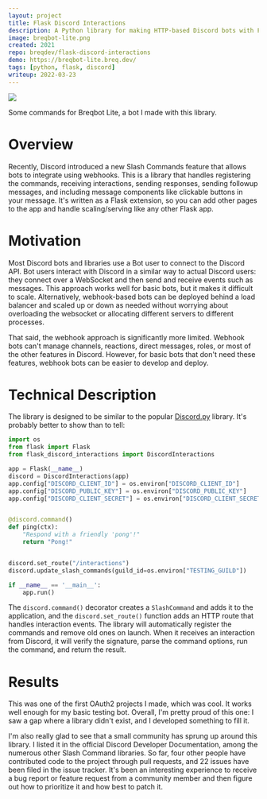 ```yaml
---
layout: project
title: Flask Discord Interactions
description: A Python library for making HTTP-based Discord bots with Flask.
image: breqbot-lite.png
created: 2021
repo: breqdev/flask-discord-interactions
demo: https://breqbot-lite.breq.dev/
tags: [python, flask, discord]
writeup: 2022-03-23
---
```


![](breqbot-lite.png)

<Caption>
Some commands for Breqbot Lite, a bot I made with this library.
</Caption>

# Overview

Recently, Discord introduced a new Slash Commands feature that allows bots to integrate using webhooks. This is a library that handles registering the commands, receiving interactions, sending responses, sending followup messages, and including message components like clickable buttons in your message. It's written as a Flask extension, so you can add other pages to the app and handle scaling/serving like any other Flask app.

# Motivation

Most Discord bots and libraries use a Bot user to connect to the Discord API. Bot users interact with Discord in a similar way to actual Discord users: they connect over a WebSocket and then send and receive events such as messages. This approach works well for basic bots, but it makes it difficult to scale. Alternatively, webhook-based bots can be deployed behind a load balancer and scaled up or down as needed without worrying about overloading the websocket or allocating different servers to different processes.

That said, the webhook approach is significantly more limited. Webhook bots can't manage channels, reactions, direct messages, roles, or most of the other features in Discord. However, for basic bots that don't need these features, webhook bots can be easier to develop and deploy.

# Technical Description

The library is designed to be similar to the popular [Discord.py](https://github.com/Rapptz/discord.py) library. It's probably better to show than to tell:

```python
import os
from flask import Flask
from flask_discord_interactions import DiscordInteractions

app = Flask(__name__)
discord = DiscordInteractions(app)
app.config["DISCORD_CLIENT_ID"] = os.environ["DISCORD_CLIENT_ID"]
app.config["DISCORD_PUBLIC_KEY"] = os.environ["DISCORD_PUBLIC_KEY"]
app.config["DISCORD_CLIENT_SECRET"] = os.environ["DISCORD_CLIENT_SECRET"]


@discord.command()
def ping(ctx):
    "Respond with a friendly 'pong'!"
    return "Pong!"


discord.set_route("/interactions")
discord.update_slash_commands(guild_id=os.environ["TESTING_GUILD"])

if __name__ == '__main__':
    app.run()
```

The `discord.command()` decorator creates a `SlashCommand` and adds it to the application, and the `discord.set_route()` function adds an HTTP route that handles interaction events. The library will automatically register the commands and remove old ones on launch. When it receives an interaction from Discord, it will verify the signature, parse the command options, run the command, and return the result.

# Results

This was one of the first OAuth2 projects I made, which was cool. It works well enough for my basic testing bot. Overall, I'm pretty proud of this one: I saw a gap where a library didn't exist, and I developed something to fill it.

I'm also really glad to see that a small community has sprung up around this library. I listed it in the official Discord Developer Documentation, among the numerous other Slash Command libraries. So far, four other people have contributed code to the project through pull requests, and 22 issues have been filed in the issue tracker. It's been an interesting experience to receive a bug report or feature request from a community member and then figure out how to prioritize it and how best to patch it.
